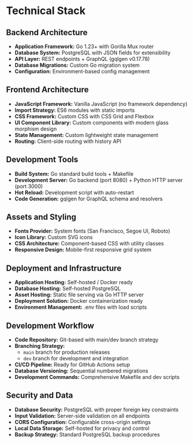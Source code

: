 # Technical Stack

## Backend Architecture

- **Application Framework:** Go 1.23+ with Gorilla Mux router
- **Database System:** PostgreSQL with JSON fields for extensibility
- **API Layer:** REST endpoints + GraphQL (gqlgen v0.17.78)
- **Database Migrations:** Custom Go migration system
- **Configuration:** Environment-based config management

## Frontend Architecture

- **JavaScript Framework:** Vanilla JavaScript (no framework dependency)
- **Import Strategy:** ES6 modules with static imports
- **CSS Framework:** Custom CSS with CSS Grid and Flexbox
- **UI Component Library:** Custom components with modern glass morphism design
- **State Management:** Custom lightweight state management
- **Routing:** Client-side routing with history API

## Development Tools

- **Build System:** Go standard build tools + Makefile
- **Development Server:** Go backend (port 8080) + Python HTTP server (port 3000)
- **Hot Reload:** Development script with auto-restart
- **Code Generation:** gqlgen for GraphQL schema and resolvers

## Assets and Styling

- **Fonts Provider:** System fonts (San Francisco, Segoe UI, Roboto)
- **Icon Library:** Custom SVG icons
- **CSS Architecture:** Component-based CSS with utility classes
- **Responsive Design:** Mobile-first responsive grid system

## Deployment and Infrastructure

- **Application Hosting:** Self-hosted / Docker ready
- **Database Hosting:** Self-hosted PostgreSQL
- **Asset Hosting:** Static file serving via Go HTTP server
- **Deployment Solution:** Docker containerization ready
- **Environment Management:** .env files with load scripts

## Development Workflow

- **Code Repository:** Git-based with main/dev branch strategy
- **Branching Strategy:** 
  - `main` branch for production releases
  - `dev` branch for development and integration
- **CI/CD Pipeline:** Ready for GitHub Actions setup
- **Database Versioning:** Sequential numbered migrations
- **Development Commands:** Comprehensive Makefile and dev scripts

## Security and Data

- **Database Security:** PostgreSQL with proper foreign key constraints
- **Input Validation:** Server-side validation on all endpoints
- **CORS Configuration:** Configurable cross-origin settings
- **Local Data Storage:** Self-hosted for privacy and control
- **Backup Strategy:** Standard PostgreSQL backup procedures